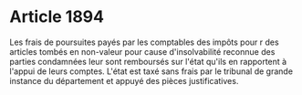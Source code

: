 # Article 1894

Les frais de poursuites payés par les comptables des impôts pour r des articles tombés en non-valeur pour cause
d'insolvabilité reconnue des parties condamnées leur sont remboursés sur l'état qu'ils en rapportent à l'appui de leurs
comptes. L'état est taxé sans frais par le tribunal de grande instance du département et appuyé des pièces justificatives.

